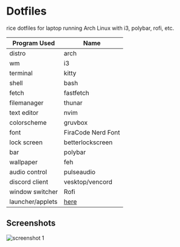 # Dotfiles
rice dotfiles for laptop running Arch Linux with i3, polybar, rofi, etc.

| Program Used | Name |
| --- | --- |
| distro | arch |
| wm | i3 |
| terminal | kitty |
| shell | bash |
| fetch | fastfetch |
| filemanager | thunar |
| text editor | nvim |
| colorscheme | gruvbox |
| font | FiraCode Nerd Font |
| lock screen | betterlockscreen |
| bar | polybar |
| wallpaper | feh |
| audio control | pulseaudio |
| discord client | vesktop/vencord |
| window switcher | Rofi |
| launcher/applets | [here](https://github.com/adi1090x/rofi?tab=readme-ov-file) |

## Screenshots
![screenshot 1](https://github.com/marcogiven/Dotfiles/screenshots/2025-01-28_15-27.png?raw=true)
